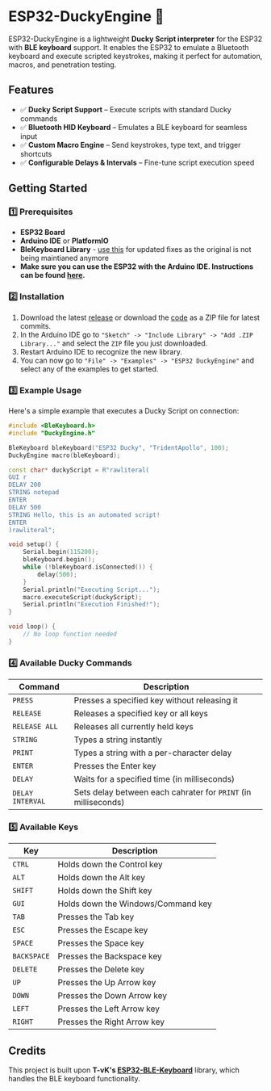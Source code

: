 # ESP32-DuckyEngine 🦆

ESP32-DuckyEngine is a lightweight **Ducky Script interpreter** for the ESP32 with **BLE keyboard** support. It enables the ESP32 to emulate a Bluetooth keyboard and execute scripted keystrokes, making it perfect for automation, macros, and penetration testing.

## Features
- ✅ **Ducky Script Support** – Execute scripts with standard Ducky commands
- ✅ **Bluetooth HID Keyboard** – Emulates a BLE keyboard for seamless input
- ✅ **Custom Macro Engine** – Send keystrokes, type text, and trigger shortcuts
- ✅ **Configurable Delays & Intervals** – Fine-tune script execution speed


## Getting Started

### 1️⃣ Prerequisites
- **ESP32 Board**
- **Arduino IDE** or **PlatformIO**
- **BleKeyboard Library** - [use this](https://github.com/TriDEntApollO/ESP32-BLE-Keyboard-V2) for updated fixes as the original is not being maintianed anymore
- **Make sure you can use the ESP32 with the Arduino IDE. Instructions can be found [here](https://docs.espressif.com/projects/arduino-esp32/en/latest/).**

### 2️⃣ Installation
1. Download the latest [release](https://github.com/TriDEntApollO/EPS32-DuckyEngine/releases) or download the [code](https://github.com/TriDEntApollO/ESP32-BLE-Keyboard-V2/archive/refs/heads/main.zip) as a ZIP file for latest commits.
2. In the Arduino IDE go to `"Sketch" -> "Include Library" -> "Add .ZIP Library..."` and select the `ZIP` file you just downloaded.
3. Restart Arduino IDE to recognize the new library.
4. You can now go to `"File" -> "Examples" -> "ESP32 DuckyEngine"` and select any of the examples to get started.


### 3️⃣ Example Usage
Here's a simple example that executes a Ducky Script on connection:

```cpp
#include <BleKeyboard.h>
#include "DuckyEngine.h"

BleKeyboard bleKeyboard("ESP32 Ducky", "TridentApollo", 100);
DuckyEngine macro(bleKeyboard);

const char* duckyScript = R"rawliteral(
GUI r
DELAY 200
STRING notepad
ENTER
DELAY 500
STRING Hello, this is an automated script!
ENTER
)rawliteral";

void setup() {
    Serial.begin(115200);
    bleKeyboard.begin();
    while (!bleKeyboard.isConnected()) {
        delay(500);
    }
    Serial.println("Executing Script...");
    macro.executeScript(duckyScript);
    Serial.println("Execution Finished!");
}

void loop() {
    // No loop function needed
}
```

### 4️⃣ Available Ducky Commands
| Command          | Description                                                    |
|------------------|----------------------------------------------------------------|
| `PRESS`          | Presses a specified key without releasing it                   |
| `RELEASE`        | Releases a specified key or all keys                           |
| `RELEASE ALL`    | Releases all currently held keys                               |
| `STRING`         | Types a string instantly                                       |
| `PRINT`          | Types a string with a per-character delay                      |
| `ENTER`          | Presses the Enter key                                          |
| `DELAY`          | Waits for a specified time (in milliseconds)                   |
| `DELAY INTERVAL` | Sets delay between each cahrater for `PRINT` (in milliseconds) |

### 5️⃣ Available Keys
| Key        | Description                                     |
|------------|-------------------------------------------------|
| `CTRL`     | Holds down the Control key                      |
| `ALT`      | Holds down the Alt key                          |
| `SHIFT`    | Holds down the Shift key                        |
| `GUI`      | Holds down the Windows/Command key              |
| `TAB`      | Presses the Tab key                             |
| `ESC`      | Presses the Escape key                          |
| `SPACE`    | Presses the Space key                           |
| `BACKSPACE`| Presses the Backspace key                       |
| `DELETE`   | Presses the Delete key                          |
| `UP`       | Presses the Up Arrow key                        |
| `DOWN`     | Presses the Down Arrow key                      |
| `LEFT`     | Presses the Left Arrow key                      |
| `RIGHT`    | Presses the Right Arrow key                     |

## Credits
This project is built upon **T-vK's [ESP32-BLE-Keyboard](https://github.com/T-vK/ESP32-BLE-Keyboard)** library, which handles the BLE keyboard functionality.
